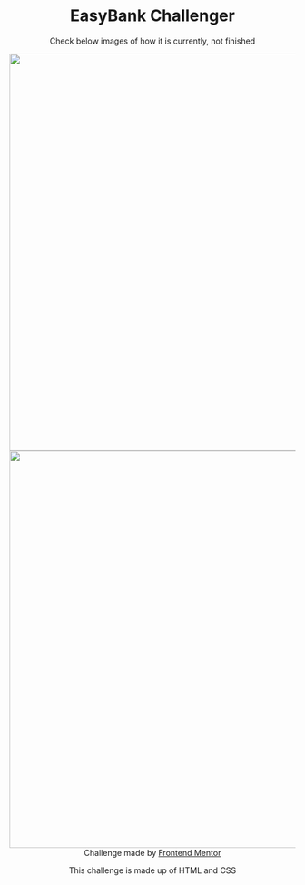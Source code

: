 <h1 align="center"> EasyBank Challenger </h1>

<p align="center"> Check below images of how it is currently, not finished </p>

<div align="center">
  <img src="https://user-images.githubusercontent.com/98968823/175991441-85f8c029-0ecd-44d9-a578-ba8f9ba3cfe1.png" width="700px" />
  <img src="https://user-images.githubusercontent.com/98968823/175991444-939ab4aa-a308-4ee7-b0b1-a17cbf3e943d.png" width="700px" />
  </div>
<div align="center">
  Challenge made by <a href="https://www.frontendmentor.io/hiring"> Frontend Mentor</a>
  <p> This challenge is made up of HTML and CSS </p>
</div>
